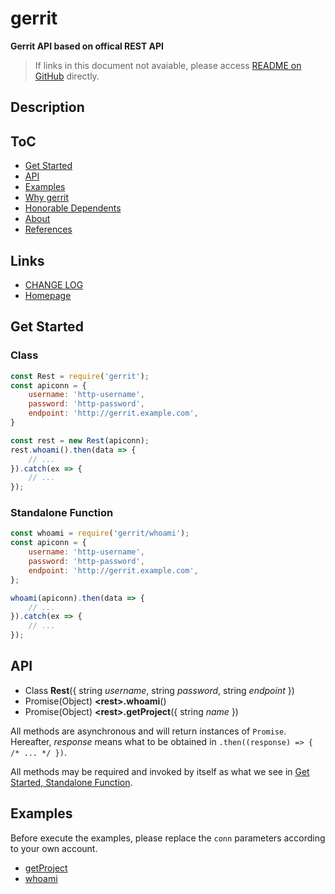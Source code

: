 #	gerrit
__Gerrit API based on offical REST API__

>	If links in this document not avaiable, please access [README on GitHub](./README.md) directly.

##  Description

##	ToC

*	[Get Started](#get-started)
*	[API](#api)
* 	[Examples](#examples)
*	[Why gerrit](#why-gerrit)
*	[Honorable Dependents](#honorable-dependents)
*	[About](#about)
*	[References](#references)

##	Links

*	[CHANGE LOG](./CHANGELOG.md)
*	[Homepage](https://github.com/YounGoat/nodejs.gerrit)

##	Get Started

###	Class

```javascript
const Rest = require('gerrit');
const apiconn = {
    username: 'http-username',
    password: 'http-password',
    endpoint: 'http://gerrit.example.com',
}

const rest = new Rest(apiconn);
rest.whoami().then(data => {
    // ...
}).catch(ex => {
    // ...
});
```

###	Standalone Function

```javascript
const whoami = require('gerrit/whoami');
const apiconn = {
    username: 'http-username',
    password: 'http-password',
    endpoint: 'http://gerrit.example.com',
};

whoami(apiconn).then(data => {
    // ...
}).catch(ex => {
    // ...
});
```
##	API

*	Class __Rest__({ string *username*, string *password*, string *endpoint* })
*	Promise(Object) __\<rest\>.whoami__()
*	Promise(Object) __\<rest\>.getProject__({ string *name* })

All methods are asynchronous and will return instances of `Promise`. Hereafter, *response* means what to be obtained in `.then((response) => { /* ... */ })`.

All methods may be required and invoked by itself as what we see in [Get Started, Standalone Function](#standalone-function).

##  Examples

Before execute the examples, please replace the `conn` parameters according to your own account.

*	[getProject](./example/getProject.js)
*	[whoami](./example/whoami.js)